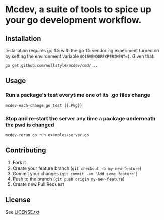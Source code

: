 # Mcdev, a suite of tools to spice up your go development workflow.


## Installation

Installation requires go 1.5 with the go 1.5 vendoring experiment turned on by
setting the environment variable `GO15VENDOREXPERIMENT=1`.  Given that:

```
go get github.com/nullstyle/mcdev/cmd/...
```

## Usage

### Run a package's test everytime one of its .go files change
```
mcdev-each-change go test {{.Pkg}}
```

### Stop and re-start the server any time a package underneath the pwd is changed
```
mcdev-rerun go run examples/server.go
```

## Contributing

1. Fork it
2. Create your feature branch (`git checkout -b my-new-feature`)
3. Commit your changes (`git commit -am 'Add some feature'`)
4. Push to the branch (`git push origin my-new-feature`)
5. Create new Pull Request

## License

See [LICENSE.txt](LICENSE.txt)
